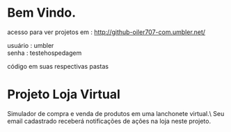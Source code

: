Bem Vindo.
============================================================================

acesso para ver projetos em : http://github-oiler707-com.umbler.net/

usuário : umbler         
senha   : testehospedagem

código em suas respectivas pastas

Projeto Loja Virtual
============================================================================
Simulador de compra e venda de  produtos em uma lanchonete virtual.\ Seu email 
cadastrado receberá notificações de ações na loja
neste projeto.




